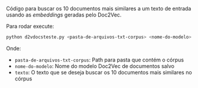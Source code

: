 Código para buscar os 10 documentos mais similares a um texto de entrada usando as *embeddings* geradas pelo Doc2Vec. 

Para rodar execute:
```bash
python d2vdocsteste.py <pasta-de-arquivos-txt-corpus> <nome-do-modelo> <texto>
```
Onde:
- `pasta-de-arquivos-txt-corpus`: Path para pasta que contém o córpus
- `nome-do-modelo`: Nome do modelo Doc2Vec de documentos salvo
- `texto`: O texto que se deseja buscar os 10 documentos mais similares no córpus
